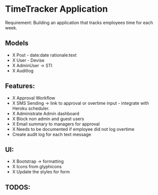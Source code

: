 # TimeTracker Application

Requirement: Building an application that tracks employees time for each week.

## Models
- X Post - date:date rationale:text 
- X User - Devise 
- X AdminUser -> STI 
- X Auditlog

## Features:
- X Approval Workflow
- X SMS Sending -> link to approval or overtime input - integrate with Heroku scheduler.
- X Administrate Admin dashboard
- X Block non admin and guest users
- X Email summary to managers for approval
- X Needs to be documented if employee did not log overtime
- Create audit log for each text message

## UI:
- X Bootstrap -> formatting 
- X Icons from glyphicons
- X Update the styles for form 

##  TODOS:


